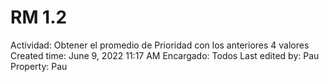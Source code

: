 # RM 1.2

Actividad: Obtener el promedio de Prioridad con los anteriores 4 valores
Created time: June 9, 2022 11:17 AM
Encargado: Todos
Last edited by: Pau
Property: Pau